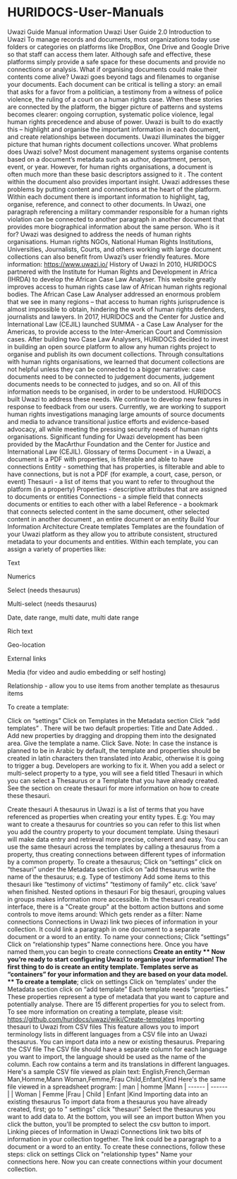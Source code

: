 # HURIDOCS-User-Manuals
Uwazi Guide Manual information
Uwazi User Guide 2.0
Introduction to Uwazi
To manage records and documents, most organizations today use folders or categories on platforms like DropBox, One Drive and Google Drive so that staff can access them later.  Although safe and effective, these platforms simply provide a safe space for these documents and provide no connections or analysis.
What if organising documents could make their contents come alive? Uwazi goes beyond tags and filenames to organise your documents. Each document can be critical is telling a story: an email that asks for a favor from a politician, a testimony from a witness of police violence, the ruling of a court on a human rights case. When these stories are connected by the platform, the bigger picture of patterns and systems becomes clearer: ongoing corruption, systematic police violence, legal human rights precedence and abuse of power.
Uwazi is built to do exactly this – highlight and organise the important information in each document, and create relationships between documents. Uwazi illuminates the bigger picture that human rights document collections uncover.
What problems does Uwazi solve?
Most document management systems organise contents based on a document’s metadata such as author, department, person, event, or year.
However, for human rights organisations, a document is often much more than these basic descriptors assigned to it . The content within the document also provides important insight.
Uwazi addresses these problems by putting content and connections at the heart of the platform. Within each document there is important information to highlight, tag, organise, reference, and connect to other documents. In Uwazi, one paragraph referencing a military commander responsible for a human rights violation can be connected to another paragraph in another document that provides more biographical information about the same person.
Who is it for?
Uwazi was designed to address the needs of human rights organisations. Human rights NGOs, National Human Rights Institutions, Universities, Journalists, Courts, and others working with large document collections can also benefit from Uwazi’s user friendly features.
More information: https://www.uwazi.io/
History of Uwazi
In 2010, HURIDOCS partnered with the Institute for Human Rights and Development in Africa (IHRDA) to develop the African Case Law Analyser. This website greatly improves access to human rights case law of African human rights regional bodies. The African Case Law Analyser addressed an enormous problem that we see in many regions – that access to human rights jurisprudence is almost impossible to obtain, hindering the work of human rights defenders, journalists and lawyers. In 2017, HURIDOCS and the Center for Justice and International Law (CEJIL)  launched SUMMA - a Case Law Analyser for the Americas, to provide access to the Inter-American Court and Commission cases.
After building two Case Law Analysers, HURIDOCS decided to invest in building an open source platform to allow any human rights project to organise and publish its own document collections. Through consultations with human rights organisations, we learned that document collections are not helpful unless they can be connected to a bigger narrative: case documents need to be connected to judgement documents, judgement documents needs to be connected to judges, and so on. All of this information needs to be organised, in order to be understood. HURIDOCS built Uwazi to address these needs.
We continue to develop new features in response to feedback from our users. Currently, we are working to support human rights investigations managing large amounts of source documents and media to advance transitional justice efforts and evidence-based advocacy, all while meeting the pressing security needs of human rights organisations.
Significant funding for Uwazi development has been provided by the MacArthur Foundation and the Center for Justice and International Law (CEJIL).
Glossary of terms
Document - in a Uwazi, a document is a PDF with properties, is filterable and able to have connections
Entity - something that has properties, is filterable and able to have connections, but is not a PDF (for example, a court, case, person, or event)
Thesauri - a list of items that you want to refer to throughout the platform (in a property)
Properties - descriptive attributes that are assigned to documents or entities
Connections - a simple field that connects documents or entities to each other with a label
Reference - a bookmark that connects selected content in the same document, other selected content in another document , an entire document or an entity
Build Your Information Architecture
Create templates
Templates are the foundation of your Uwazi platform as they allow you to attribute consistent, structured metadata to your documents and entities. Within each template, you can assign a variety of properties like:


 Text

 Numerics

 Select (needs thesaurus)

 Multi-select (needs thesaurus)

 Date, date range, multi date, multi date range

 Rich text

 Geo-location

 External links

 Media (for video and audio embedding or self hosting)

 Relationship - allow you to use items from another template as thesaurus items

To create a template:

Click on “settings”
Click on Templates in the Metadata section
Click “add templates”
.
There will be two default properties: Title and Date Added.
.
Add new properties by dragging and dropping them into the designated area.
Give the template a name.
Click Save.
Note:
In case the instance is planned to be in Arabic by default, the template and properties should be created in latin characters then translated into Arabic, otherwise it is going to trigger a bug. Developers are working to fix it.
When you add a select or multi-select property to a type, you will see a field titled Thesauri in which you can select a Thesaurus or a Template that you have already created. See the section on create thesauri for more information on how to create these thesauri.

Create thesauri
A thesaurus in Uwazi is a list of terms that you have referenced as properties when creating your entity types.
E.g: You may want to create a thesaurus for countries so you can refer to this list when you add the country property to your document template.  Using thesauri will make data entry and retrieval more precise, coherent and easy.
You can use the same thesauri across the templates by calling a thesaurus from a property, thus creating connections between different types of information by a common property.
To create a thesaurus;
Click on “settings”
click on “thesauri” under the Metadata section
click on “add thesaurus
write the name of the thesaurus; e.g. Type of testimony
Add some items to this thesauri like “testimony of victims” “testimony of family” etc.
click ‘save’ when finished.
Nested options in thesauri
For big thesauri, grouping values in groups makes information more accessible. In the thesauri creation interface, there is a "Create group" at the bottom action buttons and some controls to move items around:
Which gets render as a filter:
Name connections
Connections in Uwazi link two pieces of information in your collection. It could link a paragraph in one document to a separate document or a word to an entity.
To name your connections;
Click “settings”
Click on “relationship types”
Name connections here. Once you have named them,you can begin to create connections
**Create an entity **
Now you’re ready to start configuring Uwazi to organise your information!
The first thing to do is create an entity template. Templates serve as “containers” for your information and they are based on your data model.
** To create a template**;
click on settings
Click on ‘templates’ under the Metadata section
click on “add template”
Each template needs “properties.” These properties represent a type of metadata that you want to capture and potentially analyse.
There are 15 different properties for you to select from.
To see more information on creating a template, please visit: https://github.com/huridocs/uwazi/wiki/Create-templates
Importing thesauri to Uwazi from CSV files
This feature allows you to import terminology lists in different languages from a CSV file into an Uwazi thesaurus. You can import data into a new or existing thesaurus.
Preparing the CSV file
The CSV file should have a separate column for each language you want to import, the language should be used as the name of the column. Each row contains a term and its translations in different languages.
Here's a sample CSV file viewed as plain text:
English,French,German
Man,Homme,Mann
Woman,Femme,Frau
Child,Enfant,Kind
Here's the same file viewed in a spreadsheet program:
| man | homme |Mann
| ------ | ------ |
| Woman | Femme |Frau
| Child | Enfant |Kind
Importing data into an existing thesaurus
To import data from a thesaurus you have already created, first;
go to " settings"
click "thesauri"
Select the thesaurus you want to add data to.
At the bottom, you will see an import button
When you click the button, you'll be prompted to select the csv button to import.
Linking pieces of Information in Uwazi
Connections link two bits of information in your collection together. The link could be a paragraph to a document or a word to an entity. To create these connections, follow these steps:
click on settings
Click on "relationship types"
Name your connections here. Now you can create connections within your document collection.

